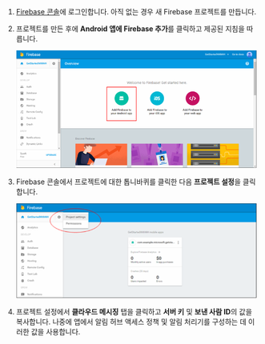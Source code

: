 

1. [Firebase 콘솔](https://firebase.google.com/console/)에 로그인합니다. 아직 없는 경우 새 Firebase 프로젝트를 만듭니다.
2. 프로젝트를 만든 후에 **Android 앱에 Firebase 추가**를 클릭하고 제공된 지침을 따릅니다.

    ![](./media/notification-hubs-enable-firebase-cloud-messaging/notification-hubs-add-firebase-to-android-app.png)
3. Firebase 콘솔에서 프로젝트에 대한 톱니바퀴를 클릭한 다음 **프로젝트 설정**을 클릭합니다.

    ![](./media/notification-hubs-enable-firebase-cloud-messaging/notification-hubs-firebase-console-project-settings.png)
4. 프로젝트 설정에서 **클라우드 메시징** 탭을 클릭하고 **서버 키** 및 **보낸 사람 ID**의 값을 복사합니다. 나중에 앱에서 알림 허브 액세스 정책 및 알림 처리기를 구성하는 데 이러한 값을 사용합니다.


<!--HONumber=Dec16_HO2-->


